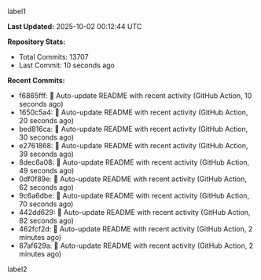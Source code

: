
label1 
<!-- ACTIVITY_START -->
**Last Updated:** 2025-10-02 00:12:44 UTC

**Repository Stats:**
- Total Commits: 13707
- Last Commit: 10 seconds ago

**Recent Commits:**
- f6865fff: 🤖 Auto-update README with recent activity (GitHub Action, 10 seconds ago)
- 1650c5a4: 🤖 Auto-update README with recent activity (GitHub Action, 20 seconds ago)
- bed816ca: 🤖 Auto-update README with recent activity (GitHub Action, 30 seconds ago)
- e2761868: 🤖 Auto-update README with recent activity (GitHub Action, 39 seconds ago)
- 8dec6a08: 🤖 Auto-update README with recent activity (GitHub Action, 49 seconds ago)
- 0df0f89e: 🤖 Auto-update README with recent activity (GitHub Action, 62 seconds ago)
- 9c6a6dbe: 🤖 Auto-update README with recent activity (GitHub Action, 70 seconds ago)
- 442dd629: 🤖 Auto-update README with recent activity (GitHub Action, 82 seconds ago)
- 462fcf2d: 🤖 Auto-update README with recent activity (GitHub Action, 2 minutes ago)
- 87af629a: 🤖 Auto-update README with recent activity (GitHub Action, 2 minutes ago)
<!-- ACTIVITY_END -->

label2
